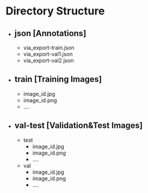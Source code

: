 # Directory Structure
- ## json [Annotations]
  - via_export-train.json
  - via_export-val1.json
  - via_export-val2.json
- ## train [Training Images]
  - image_id.jpg
  - image_id.png
  - ....
- ## val-test [Validation&Test Images]
  - test
    - image_id.jpg
    - image_id.png
    - ....
  - val
    - image_id.jpg
    - image_id.png
    - ....

